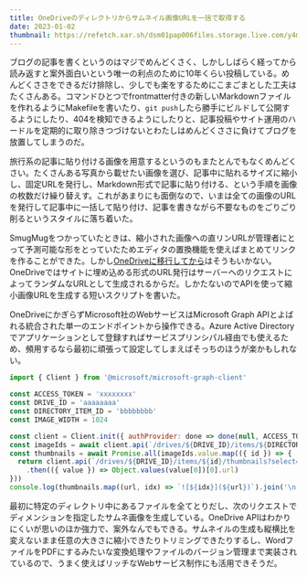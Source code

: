 ```yaml
---
title: OneDriveのディレクトリからサムネイル画像URLを一括で取得する
date: 2023-01-02
thumbnail: https://refetch.xar.sh/dsm01pap006files.storage.live.com/y4msP8-EGj-BX3c9VI5lvQJ9W9qm7kbTf7RyCwGQ21QH28nVyRvx4O5gILEjXkPp_C7KfEYvhLPmQkcCdeaNUlWrh1n85vj__B9mzFCXQpXoKj4slykF0Ko0Gz0htdmZrCn8GOKui0w-nXKMSKdQRL9_HMAE5-5E3mff0BihBWlL07bUCDjGvizmVz0DBJj7l6b?width=1024&height=768&cropmode=none
---
```


ブログの記事を書くというのはマジでめんどくさく、しかししばらく経ってから読み返すと案外面白いという唯一の利点のために10年くらい投稿している。めんどくささをできるだけ排除し、少しでも楽をするためにこまごまとした工夫はたくさんある。コマンドひとつでfrontmatter付きの新しいMarkdownファイルを作れるようにMakefileを書いたり、`git push`したら勝手にビルドして公開するようにしたり、404を検知できるようにしたりと、記事投稿やサイト運用のハードルを定期的に取り除きつづけないとわたしはめんどくささに負けてブログを放置してしまうのだ。

旅行系の記事に貼り付ける画像を用意するというのもまたとんでもなくめんどくさい。たくさんある写真から載せたい画像を選び、記事中に貼れるサイズに縮小し、固定URLを発行し、Markdown形式で記事に貼り付ける、という手順を画像の枚数だけ繰り替えす。これがあまりにも面倒なので、いまは全ての画像のURLを発行して記事中に一括して貼り付け、記事を書きながら不要なものをごりごり削るというスタイルに落ち着いた。

SmugMugをつかっていたときは、縮小された画像への直リンURLが管理者にとって予測可能な形をとっていたためエディタの置換機能を使えばまとめてリンクを作ることができた。しかし[OneDriveに移行してから](/post/1667378672/)はそうもいかない。OneDriveではサイトに埋め込める形式のURL発行はサーバーへのリクエストによってランダムなURLとして生成されるからだ。しかたないのでAPIを使って縮小画像URLを生成する短いスクリプトを書いた。

OneDriveにかぎらずMicrosoft社のWebサービスはMicrosoft Graph APIとよばれる統合された単一のエンドポイントから操作できる。Azure Active Directoryでアプリケーションとして登録すればサービスプリンシパル経由でも使えるため、頻用するなら最初に頑張って設定してしまえばそっちのほうが楽かもしれない。

```js
import { Client } from '@microsoft/microsoft-graph-client'

const ACCESS_TOKEN = 'xxxxxxxx'
const DRIVE_ID = 'aaaaaaaa'
const DIRECTORY_ITEM_ID = 'bbbbbbbb'
const IMAGE_WIDTH = 1024

const client = Client.init({ authProvider: done => done(null, ACCESS_TOKEN) })
const imageIds = await client.api(`/drives/${DRIVE_ID}/items/${DIRECTORY_ITEM_ID}/children`).top(500).select('id').get()
const thumbnails = await Promise.all(imageIds.value.map(({ id }) => {
  return client.api(`/drives/${DRIVE_ID}/items/${id}/thumbnails?select=c999999x${IMAGE_WIDTH}`).get()
    .then(({ value }) => Object.values(value[0])[0].url)
}))
console.log(thumbnails.map((url, idx) => `![${idx}](${url})`).join('\n'))
```

最初に特定のディレクトリ中にあるファイルを全てとりだし、次のリクエストでディメンションを指定したサムネ画像を生成している。OneDrive APIはわかりにくいが思いのほか強力で、案外なんでもできる。サムネイルの生成も縦横比を変えないまま任意の大きさに縮小できたりトリミングできたりするし、WordファイルをPDFにするみたいな変換処理やファイルのバージョン管理まで実装されているので、うまく使えばリッチなWebサービス制作にも活用できそうだ。
